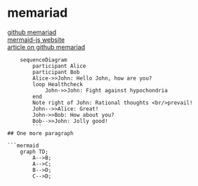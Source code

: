 # memariad
[github memariad](https://github.com/mermaid-js/mermaid)\
[mermaid-js website](http://mermaid-js.github.io/mermaid/#/)\
[article on github memariad](https://github.blog/2022-02-14-include-diagrams-markdown-files-mermaid/)

```mermaid
    sequenceDiagram
        participant Alice
        participant Bob
        Alice->>John: Hello John, how are you?
        loop Healthcheck
            John->>John: Fight against hypochondria
        end
        Note right of John: Rational thoughts <br/>prevail!
        John-->>Alice: Great!
        John->>Bob: How about you?
        Bob-->>John: Jolly good!
        ```
## One more paragraph

```mermaid
    graph TD;
        A-->B;
        A-->C;
        B-->D;
        C-->D;
```
